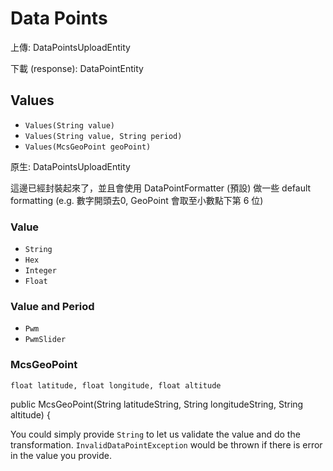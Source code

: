 # Data Points


上傳: DataPointsUploadEntity

下載 (response): DataPointEntity

## Values



- `Values(String value)`
- `Values(String value, String period)`
- `Values(McsGeoPoint geoPoint)`


原生: DataPointsUploadEntity

這邊已經封裝起來了，並且會使用 DataPointFormatter (預設) 做一些 default formatting (e.g. 數字開頭去0, GeoPoint 會取至小數點下第 6 位)



### Value

+ `String`
+ `Hex`
+ `Integer`
+ `Float`

### Value and Period

+ `Pwm`
+ `PwmSlider`


### McsGeoPoint

`float latitude, float longitude, float altitude`

public McsGeoPoint(String latitudeString, String longitudeString, String altitude) {


You could simply provide `String` to let us validate the value and do the transformation. `InvalidDataPointException` would be thrown if there is error in the value you provide.